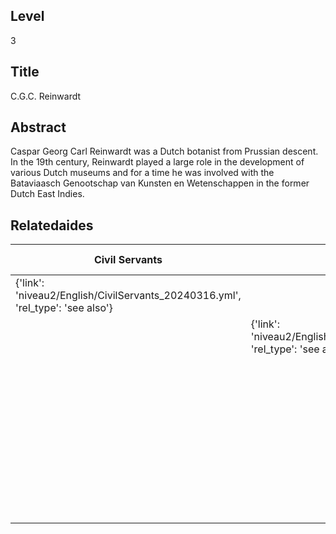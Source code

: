 ## Level
3
## Title
C.G.C. Reinwardt
## Abstract
Caspar Georg Carl Reinwardt was a Dutch botanist from Prussian descent. In the 19th century, Reinwardt played a large role in the development of various Dutch museums and for a time he was involved with the Bataviaasch Genootschap van Kunsten en Wetenschappen in the former Dutch East Indies.
## Relatedaides
| Civil Servants | Science | Koninklijk Bataviaasch Genootschap Van Kunsten En Wetenschappen | Naturalis Biodiversity Center | Wereldmuseum Leiden | Rmo |
| --- | --- | --- | --- | --- | --- |
| {'link': 'niveau2/English/CivilServants_20240316.yml', 'rel_type': 'see also'} |  |  |  |  |  |
|  | {'link': 'niveau2/English/Science_20240821.yml', 'rel_type': 'see also'} |  |  |  |  |
|  |  | {'link': 'niveau3/English/BGKW_20240905.yml', 'rel_type': 'see also'} |  |  |  |
|  |  |  | {'link': 'niveau3/English/Naturalis_20270710.yml', 'rel_type': 'see also'} |  |  |
|  |  |  |  | {'link': 'niveau3/English/WMLeiden_20240508.yml', 'rel_type': 'see also'} |  |
|  |  |  |  |  | {'link': 'niveau3/English/RMO_20241106.yml', 'rel_type': 'see also'} |

